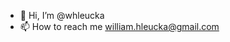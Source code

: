 - 👋 Hi, I’m @whleucka
- 📫 How to reach me william.hleucka@gmail.com

<!---
whleucka/whleucka is a ✨ special ✨ repository because its `README.md` (this file) appears on your GitHub profile.
You can click the Preview link to take a look at your changes.
--->
